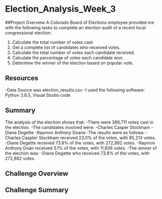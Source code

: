# Election_Analysis_Week_3

##Project Overview
A Colorado Board of Elections employee provided me with the following tasks to complete an election audit of a recent local congressional election.

1. Calculate the total number of votes cast.
2. Get a complete list of candidates who received votes.
3. Calculate the total number of votes each candidate received.
4. Calculate the percentage of votes each candidate won.
5. Determine the winner of the election based on popular vote.

## Resources
-Data Source was election_results.csv
-I used the following software: Python 3.8.5, Visual Studio code

## Summary
The analysis of the election shows that:
-There were 369,711 votes cast in the election.
-The candidates involved were:
    -Charles Casper Stockham
    -Diane Degette
    -Raymon Anthony Doane
 -The results were as follows:
    -Charles Caspter Stockham received 23.0% of the votes, with 85,213 votes.
    -Diane Degette received 73.8% of the votes, with 272,892 votes.
    -Raymon Anthony Doan received 3.1% of the votes, with 11,606 votes.
 -The winner of the election was:
    -Diane Degette who received 73.8% of the votes, with 272,892 votes.
 ## Challenge Overview
 
 ## Challenge Summary
